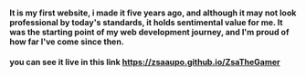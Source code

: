 #### It is my first website, i made it five years ago, and although it may not look professional by today's standards, it holds sentimental value for me. It was the starting point of my web development journey, and I'm proud of how far I've come since then.
#### you can see it live in this link https://zsaaupo.github.io/ZsaTheGamer
